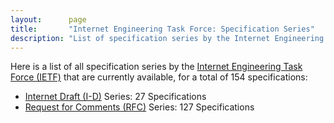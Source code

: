 ```yaml
---
layout:      page
title:       "Internet Engineering Task Force: Specification Series"
description: "List of specification series by the Internet Engineering Task Force (IETF/)"
---
```


Here is a list of all specification series by the [Internet Engineering Task Force (IETF)](http://www.ietf.org/) that are currently available, for a total of 154 specifications:

  * [Internet Draft (I-D)](I-D/) Series: 27 Specifications
  * [Request for Comments (RFC)](RFC/) Series: 127 Specifications
